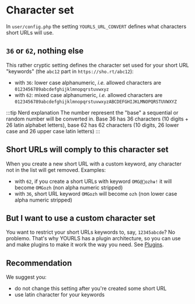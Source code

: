 # Character set

In `user/config.php` the setting `YOURLS_URL_CONVERT` defines what characters short URLs will use.

## `36` or `62`, nothing else

This rather cryptic setting defines the character set used for your short URL "keywords" (the `abc12` part in `https://sho.rt/abc12`):

- with `36`: lower case alphanumeric, _i.e._ allowed characters are `0123456789abcdefghijklmnopqrstuvwxyz`
- with `62`: mixed case alphanumeric, _i.e._ allowed characters are `0123456789abcdefghijklmnopqrstuvwxyzABCDEFGHIJKLMNOPQRSTUVWXYZ`

:::tip Nerd explanation
The number represent the "base" a sequential or random number will be converted in. Base 36 has 36 characters (10 digits + 26 latin alphabet letters), base 62 has 62 characters (10 digits, 26 lower case and 26 upper case latin letters)
:::

## Short URLs will comply to this character set

When you create a new short URL with a custom keyword, any character not in the list will get removed. Examples:

- with `62`, if you create a short URLs with keyword `OMG@🤒ozh♛!` it will become `OMGozh` (non alpha numeric stripped)
- with `36`, short URL keyword `OMGozh` will become `ozh` (non lower case alpha numeric stripped)

## But I want to use a custom character set

You want to restrict your short URLs keywords to, say, `12345abcde`? No problemo. That's why YOURLS has a plugin architecture, so you can use and make plugins to make it work the way you need. See [Plugins](/guide/extend/plugins).

## Recommendation

We suggest you:

- do not change this setting after you're created some short URL
- use latin character for your keywords
